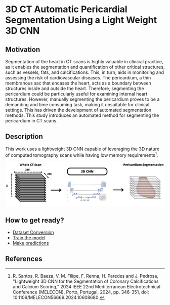 # 3D CT Automatic Pericardial Segmentation Using a Light Weight 3D CNN 

## Motivation

Segmentation of the heart in CT scans is highly valuable in clinical practice, as it enables the segmentation and quantification of other critical structures, such as vessels, fats, and calcifications. This, in turn, aids in monitoring and assessing the risk of cardiovascular diseases. The pericardium, a thin membranous sac that encases the heart, acts as a boundary between structures inside and outside the heart. Therefore, segmenting the pericardium could be particularly useful for examining internal heart structures. However, manually segmenting the pericardium proves to be a demanding and time consuming task, making it unsuitable for clinical settings. This has driven the development of automated segmentation methods. This study introduces an automated method for segmenting the pericardium in CT scans.

## Description

This work uses a lightweight 3D CNN capable of leveraging the 3D nature of computed tomography scans while having low memory requirements[^1].

![Simple WorkFlow](images/peri_segm.png)
## How to get ready?

- [Dataset Conversion](data)
- [Train the model](train)
- [Make predictions](predict)

## References

[^1]: R. Santos, R. Baeza, V. M. Filipe, F. Renna, H. Paredes and J. Pedrosa, "Lightweight 3D CNN for the Segmentation of Coronary Calcifications and Calcium Scoring," 2024 IEEE 22nd Mediterranean Electrotechnical Conference (MELECON), Porto, Portugal, 2024, pp. 346-351, doi: 10.1109/MELECON56669.2024.10608680.

